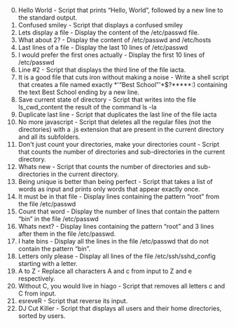 
0. Hello World - Script that prints “Hello, World”, followed by a new line to the standard output.
1. Confused smiley - Script that displays a confused smiley
2. Lets display a file - Display the content of the /etc/passwd file.
3. What about 2? - Display the content of /etc/passwd and /etc/hosts
4. Last lines of a file - Display the last 10 lines of /etc/passwd
5. I would prefer the first ones actually - Display the first 10 lines of /etc/passwd
6. Line #2 - Script that displays the third line of the file iacta.
7. It is a good file that cuts iron without making a noise - Write a shell script that creates a file named exactly \*\'“Best School”\'\*$\?\*\*\*\*\*:) containing the text Best School ending by a new line.
8. Save current state of directory - Script that writes into the file ls_cwd_content the result of the command ls -la
9. Duplicate last line - Script that duplicates the last line of the file iacta
10. No more javascript - Script that deletes all the regular files (not the directories) with a .js extension that are present in the current directory and all its subfolders.
11. Don't just count your directories, make your directories count - Script that counts the number of directories and sub-directories in the current directory.
12. Whats new - Script that counts the number of directories and sub-directories in the current directory.
13. Being unique is better than being perfect - Script that takes a list of words as input and prints only words that appear exactly once.
14. It must be in that file - Display lines containing the pattern “root” from the file /etc/passwd
15. Count that word - Display the number of lines that contain the pattern “bin” in the file /etc/passwd
16. Whats next? - Display lines containing the pattern “root” and 3 lines after them in the file /etc/passwd.
17. I hate bins - Display all the lines in the file /etc/passwd that do not contain the pattern “bin”.
18. Letters only please - Display all lines of the file /etc/ssh/sshd_config starting with a letter.
19. A to Z - Replace all characters A and c from input to Z and e respectively.
20. Without C, you would live in hiago - Script that removes all letters c and C from input.
21. esreveR - Script that reverse its input.
22. DJ Cut Killer - Script that displays all users and their home directories, sorted by users.


